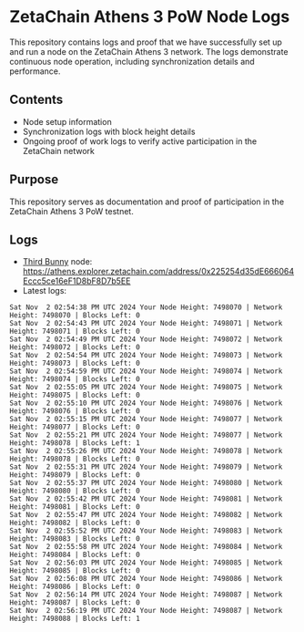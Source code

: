 # ZetaChain Athens 3 PoW Node Logs
This repository contains logs and proof that we have successfully set up and run a node on the ZetaChain Athens 3 network. The logs demonstrate continuous node operation, including synchronization details and performance.

## Contents
- Node setup information
- Synchronization logs with block height details
- Ongoing proof of work logs to verify active participation in the ZetaChain network

## Purpose
This repository serves as documentation and proof of participation in the ZetaChain Athens 3 PoW testnet.

## Logs

- [Third Bunny](https://thirdbunny.xyz/) node: https://athens.explorer.zetachain.com/address/0x225254d35dE666064Eccc5ce16eF1D8bF8D7b5EE
- Latest logs:
```
Sat Nov  2 02:54:38 PM UTC 2024 Your Node Height: 7498070 | Network Height: 7498070 | Blocks Left: 0
Sat Nov  2 02:54:43 PM UTC 2024 Your Node Height: 7498071 | Network Height: 7498071 | Blocks Left: 0
Sat Nov  2 02:54:49 PM UTC 2024 Your Node Height: 7498072 | Network Height: 7498072 | Blocks Left: 0
Sat Nov  2 02:54:54 PM UTC 2024 Your Node Height: 7498073 | Network Height: 7498073 | Blocks Left: 0
Sat Nov  2 02:54:59 PM UTC 2024 Your Node Height: 7498074 | Network Height: 7498074 | Blocks Left: 0
Sat Nov  2 02:55:05 PM UTC 2024 Your Node Height: 7498075 | Network Height: 7498075 | Blocks Left: 0
Sat Nov  2 02:55:10 PM UTC 2024 Your Node Height: 7498076 | Network Height: 7498076 | Blocks Left: 0
Sat Nov  2 02:55:15 PM UTC 2024 Your Node Height: 7498077 | Network Height: 7498077 | Blocks Left: 0
Sat Nov  2 02:55:21 PM UTC 2024 Your Node Height: 7498077 | Network Height: 7498078 | Blocks Left: 1
Sat Nov  2 02:55:26 PM UTC 2024 Your Node Height: 7498078 | Network Height: 7498078 | Blocks Left: 0
Sat Nov  2 02:55:31 PM UTC 2024 Your Node Height: 7498079 | Network Height: 7498079 | Blocks Left: 0
Sat Nov  2 02:55:37 PM UTC 2024 Your Node Height: 7498080 | Network Height: 7498080 | Blocks Left: 0
Sat Nov  2 02:55:42 PM UTC 2024 Your Node Height: 7498081 | Network Height: 7498081 | Blocks Left: 0
Sat Nov  2 02:55:47 PM UTC 2024 Your Node Height: 7498082 | Network Height: 7498082 | Blocks Left: 0
Sat Nov  2 02:55:52 PM UTC 2024 Your Node Height: 7498083 | Network Height: 7498083 | Blocks Left: 0
Sat Nov  2 02:55:58 PM UTC 2024 Your Node Height: 7498084 | Network Height: 7498084 | Blocks Left: 0
Sat Nov  2 02:56:03 PM UTC 2024 Your Node Height: 7498085 | Network Height: 7498085 | Blocks Left: 0
Sat Nov  2 02:56:08 PM UTC 2024 Your Node Height: 7498086 | Network Height: 7498086 | Blocks Left: 0
Sat Nov  2 02:56:14 PM UTC 2024 Your Node Height: 7498087 | Network Height: 7498087 | Blocks Left: 0
Sat Nov  2 02:56:19 PM UTC 2024 Your Node Height: 7498087 | Network Height: 7498088 | Blocks Left: 1
```
